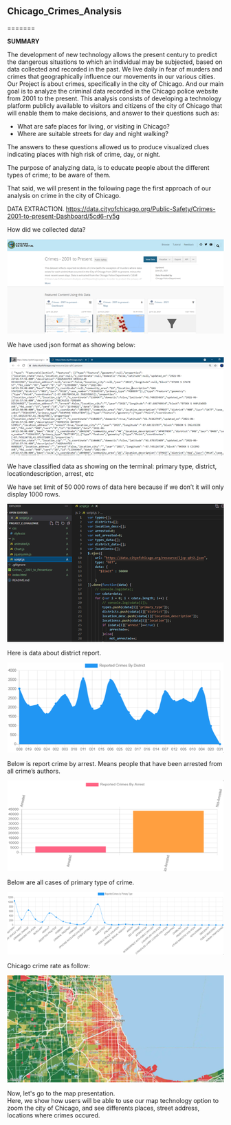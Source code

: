## Chicago_Crimes_Analysis ##
=======

**SUMMARY**

The development of new technology allows the present century to predict the dangerous situations to which an individual may be subjected, based on data collected and recorded in the past. We live daily in fear of murders and crimes that geographically influence our movements in our various cities. Our Project is about crimes, specifically in the city of Chicago.
And our main goal is to analyze the criminal data recorded in the Chicago police website from 2001 to the present.
This analysis consists of developing a technology platform publicly available to visitors and citizens of the city of Chicago that will enable them to make decisions, and answer to their questions such as:

- What are safe places for living, or visiting in Chicago?
- Where are suitable streets for day and night walking?

The answers to these questions allowed us to produce visualized clues indicating places with high risk of crime, day, or night.

The purpose of analyzing data, is to educate people about the different types of crime; to be aware of them.

That said, we will present in the following page the first approach of our analysis on crime in the city of Chicago.

DATA EXTRACTION.
https://data.cityofchicago.org/Public-Safety/Crimes-2001-to-present-Dashboard/5cd6-ry5g

How did we collected data?


![](images/data_collection.png)


We have used json format as showing below: 


![](images/json_format.png)

 

We have classified data as showing on the terminal: primary type, district, locationdescription, arrest, etc

We have set limit of 50 000 rows of data here because if we don’t it will only display 1000  rows.

![](images/code_rows_limit.png)


 
 

Here is data about district report.

 ![](images/crimes_district_report.png)





Below is report crime by arrest. Means people that have been arrested from all crime’s authors.



![](images/crimes_by_arrest.png)





Below are all cases of primary type of crime.


![](images/crimes_by_primary_type.png)





Chicago crime rate as follow:


![](images/chicago_crimes_rate.png)



 

 Now, let's go to the map presentation.  
 Here, we show how users will be able to use our map technology option to zoom the city of Chicago, and see differents places, street address, locations where crimes occured. 

